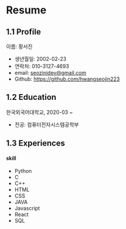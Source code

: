 # Resume

## 1.1 Profile

이름: 황서진

- 생년월일: 2002-02-23
- 연락처: 010-3127-4693
- email: seozinidev@gmail.com
- Github: https://github.com/hwangseojin223

## 1.2 Education

한국외국어대학교, 2020-03 ~

- 전공: 컴퓨터전자시스템공학부

## 1.3 Experiences

#### skill

- Python
- C
- C++
- HTML
- CSS
- JAVA
- Javascript
- React
- SQL

